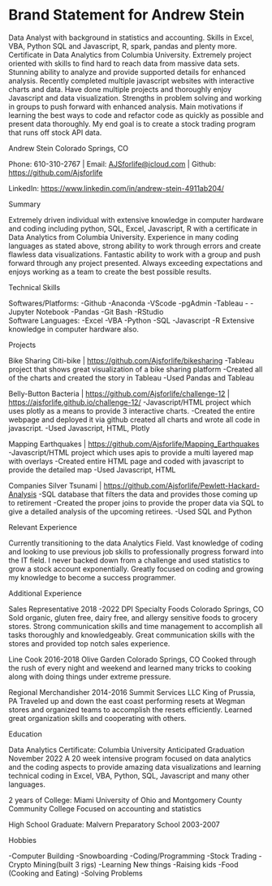 # Brand Statement for Andrew Stein
Data Analyst with background in statistics and accounting. Skills in Excel, VBA, Python SQL and Javascript, R, spark, pandas and plenty more. Certificate in Data Analytics from Columbia University. Extremely project oriented with skills to find hard to reach data from massive data sets. Stunning ability to analyze and provide supported details for enhanced analysis. Recently completed multiple javascript websites with interactive charts and data. Have done multiple projects and thoroughly enjoy Javascript and data visualization. Strengths in problem solving and working in groups to push forward with enhanced analysis. Main motivations if learning the best ways to code and refactor code as quickly as possible and present data thoroughly. My end goal is to create a stock trading program that runs off stock API data. 


Andrew Stein
Colorado Springs, CO

Phone: 610-310-2767 | Email: AJSforlife@icloud.com |  Github: https://github.com/Ajsforlife

LinkedIn: https://www.linkedin.com/in/andrew-stein-4911ab204/

Summary

Extremely driven individual with extensive knowledge in computer hardware and coding including python, SQL, Excel, Javascript, R with a certificate in Data Analytics from Columbia University. Experience in many coding languages as stated above, strong ability to work through errors and create flawless data visualizations. Fantastic ability to work with a group and push forward through any project presented. Always exceeding expectations and enjoys working as a team to create the best possible results.

Technical Skills

Softwares/Platforms: -Github         -Anaconda        -VScode
  -pgAdmin          -Tableau -        -Jupyter Notebook 
  -Pandas        -Git Bash        -RStudio        
Software Languages: -Excel        -VBA            -Python
   -SQL         -Javascript        -R
   Extensive knowledge in computer hardware also.

Projects

Bike Sharing Citi-bike | https://github.com/Ajsforlife/bikesharing
-Tableau project that shows great visualization of a bike sharing platform
-Created all of the charts and created the story in Tableau
-Used Pandas and Tableau

Belly-Button Bacteria | https://github.com/Ajsforlife/challenge-12 |
https://ajsforlife.github.io/challenge-12/
-Javascript/HTML project which uses plotly as a means to provide 3 interactive charts.
-Created the entire webpage and deployed it via github created all charts and wrote all code in javascript.
-Used Javascript, HTML, Plotly

Mapping Earthquakes | https://github.com/Ajsforlife/Mapping_Earthquakes
    -Javascript/HTML project which uses apis to provide a multi layered map with overlays
    -Created entire HTML page and coded with javascript to provide the detailed map
    -Used Javascript, HTML
    
Companies Silver Tsunami | https://github.com/Ajsforlife/Pewlett-Hackard-Analysis
    -SQL database that filters the data and provides those coming up to retirement
    -Created the proper joins to provide the proper data via SQL to give a detailed analysis of the upcoming retirees.
    -Used SQL and Python

Relevant Experience

Currently transitioning to the data Analytics Field. Vast knowledge of coding and looking to use previous job skills to professionally progress forward into the IT field. I never backed down from a challenge and used statistics to grow a stock account exponentially.  Greatly focused on coding and growing my knowledge to become a success programmer.

Additional Experience

Sales Representative                    2018 -2022
DPI Specialty Foods                        Colorado Springs, CO
Sold organic, gluten free, dairy free, and allergy sensitive foods to grocery stores. Strong communication skills and time management to accomplish all tasks thoroughly and knowledgeably. Great communication skills with the stores and provided top notch sales experience.

Line Cook                            2016-2018
Olive Garden                            Colorado Springs, CO
Cooked through the rush of every night and weekend and learned many tricks to cooking along with doing things under extreme pressure. 

Regional Merchandisher                    2014-2016
Summit Services LLC                    King of Prussia, PA
Traveled up and down the east coast performing resets at Wegman stores and organized teams to accomplish the resets efficiently. Learned great organization skills and cooperating with others.                        

Education

Data Analytics Certificate: Columbia University     Anticipated Graduation November 2022
A 20 week intensive program focused on data analytics and the coding aspects to provide amazing data visualizations and learning technical coding in Excel, VBA, Python, SQL, Javascript and many other languages.

2 years of College: Miami University of Ohio and Montgomery County Community College
Focused on accounting and statistics

High School Graduate: Malvern Preparatory School                2003-2007

Hobbies

-Computer Building            -Snowboarding            -Coding/Programming
-Stock Trading                -Crypto Mining(built 3 rigs)        -Learning New things 
-Raising kids                -Food (Cooking and Eating)        -Solving Problems

